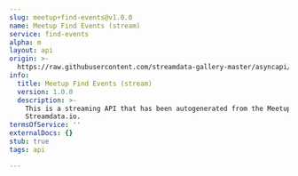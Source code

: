 ```yaml
---
slug: meetup+find-events@v1.0.0
name: Meetup Find Events (stream)
service: find-events
alpha: m
layout: api
origin: >-
  https://raw.githubusercontent.com/streamdata-gallery-master/asyncapi/master/_listings/meetup/meetup-find-events-stream-async.md
info:
  title: Meetup Find Events (stream)
  version: 1.0.0
  description: >-
    This is a streaming API that has been autogenerated from the Meetup using
    Streamdata.io.
termsOfService: ''
externalDocs: {}
stub: true
tags: api

---
```

